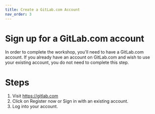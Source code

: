 ```yaml
---
title: Create a GitLab.com Account
nav_order: 3
---
```


# Sign up for a GitLab.com account
In order to complete the workshop, you'll need to have a GitLab.com account. If you already have an account on GitLab.com and wish to use your existing account, you do not need to complete this step.


# Steps

1. Visit https://gitlab.com
2. Click on Register now or Sign in with an existing account.
3. Log into your account.

